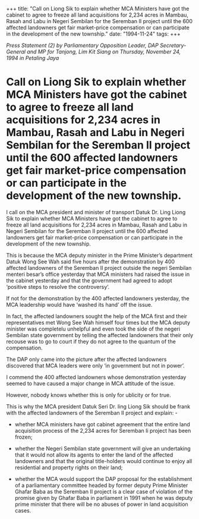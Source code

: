 +++ 
title: "Call on Liong Sik to explain whether MCA Ministers have got the cabinet to agree to freeze all land acquisitions for 2,234 acres in Mambau, Rasah and Labu in Negeri Sembilan for the Seremban II project until the 600 affected landowners get fair market-price compensation or can participate in the development of the new township."
date: "1994-11-24"
tags:
+++

_Press Statement (2) by Parliamentary Opposition Leader, DAP Secretary-General and MP for Tanjong, Lim Kit Siang on Thursday, November 24, 1994 in Petaling Jaya_

# Call on Liong Sik to explain whether MCA Ministers have got the cabinet to agree to freeze all land acquisitions for 2,234 acres in Mambau, Rasah and Labu in Negeri Sembilan for the Seremban II project until the 600 affected landowners get fair market-price compensation or can participate in the development of the new township.

I call on the MCA president and minister of transport Datuk Dr. Ling Liong Sik to explain whether MCA Ministers have got the cabinet to agree to freeze all land acquisitions for 2,234 acres in Mambau, Rasah and Labu in Negeri Sembilan for the Seremban II project until the 600 affected landowners get fair market-price compensation or can participate in the development of the new township.</u>

This is because the MCA deputy minister in the Prime Minister’s department Datuk Wong See Wah said five hours after the demonstration by 400 affected landowners of the Seremban II project outside the negeri Sembilan menteri besar’s office yesterday that MCA ministers had raised the issue in the cabinet yesterday and that the government had agreed to adopt ‘positive steps to resolve the controversy’.

If not for the demonstration by the 400 affected landowners yesterday, the MCA leadership would have ‘washed its hand’ off the issue.

In fact, the affected landowners sought the help of the MCA first and their representatives met Wong See Wah himself four times but the MCA deputy minister was completelu unhelpful and even took the side of the negeri Sembilan state government by telling the affected landowners that their only recouse was to go to court if they do not agree to the quantum of the compensation.

The DAP only came into the picture after the affected landowners discovered that MCA leaders were only ‘in government but not in power’.

I commend the 400 affected landowners whose demonstration yesterday seemed to have caused a major change in MCA attitude of the issue.

However, nobody knows whether this is only for ublicity or for true.

This is why the MCA president Datuk Seri Dr. ling Liong Sik should be frank with the affected landowners of the Seremban II project and explain: -

* whether MCA ministers have got cabinet agreement that the entire land acquisition process of the 2,234 acres for Seremban Ii project has been frozen;

* whether the Negeri Sembilan state government will give an undertaking that it would not allow its agents to enter the land of the affected landowners and that the original title-holders would continue to enjoy all residential and property rights on their land;

* whether the MCA would support the DAP proposal for the establishment of a parliamentary committee headed by former deputy Prime Minister Ghafar Baba as the Seremban II project is a clear case of violation of the promise given by Ghafar Baba in parliament in 1991 when he was deputy prime minister that there will be no abuses of power in land acquisition cases.
 
